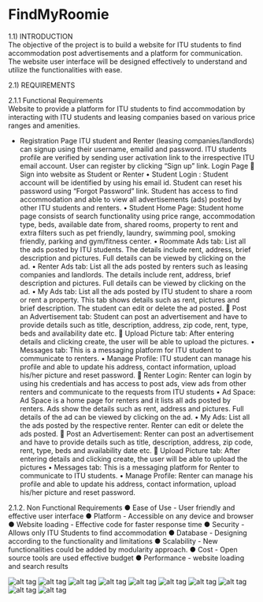 # FindMyRoomie

1.1) INTRODUCTION</br>
The objective of the project is to build a website for ITU students to find accommodation post advertisements and a platform for communication. The website user interface will be designed effectively to understand and utilize the functionalities with ease.

2.1) REQUIREMENTS<br>

2.1.1 Functional Requirements</br>
Website to provide a platform for ITU students to find accommodation by interacting with ITU students and leasing companies based on various price ranges and amenities.
* Registration Page 
ITU student and Renter (leasing companies/landlords) can signup using their username, emailid and password. ITU students profile are verified by sending user activation link to the irrespective ITU email account. User can register by clicking “Sign up” link.
Login Page
	Sign into website as Student or Renter 
•	Student Login : Student account will be identified by using his email id. Student can reset his password using “Forgot Password” link. Student has access to find accommodation and able to view all advertisements (ads) posted by other ITU students and renters.
•	Student Home Page: Student home page consists of search functionality using price range, accommodation type, beds, available date from, shared rooms, property to rent and extra filters such as pet friendly, laundry, swimming pool, smoking friendly, parking and  gym/fitness center.
•	Roommate Ads tab: List all the ads posted by ITU students. The details include rent, address, brief description and pictures. Full details can be viewed by clicking on the ad.
•	Renter Ads tab: List all the ads posted by renters such as leasing companies and landlords. The details include rent, address, brief description and pictures. Full details can be viewed by clicking on the ad. 
•	My Ads tab: List all the ads posted by ITU student to share a room or rent a property. This tab shows details such as rent, pictures and brief description. The student can edit or delete the ad posted.
	Post an Advertisement tab: Student can post an advertisement and have to provide details such as title, description, address, zip code, rent, type, beds and availability date etc.
	Upload Picture tab: After entering details and clicking create, the user will be able to upload the pictures.
•	Messages tab: This is a messaging platform for ITU student to communicate to renters. 
•	Manage Profile: ITU student can manage his profile and able to update his address, contact information, upload his/her picture and reset password.
	Renter Login: Renter can login by using his credentials and has access to post ads, view ads from other renters and communicate to the requests from ITU students
•	Ad Space: Ad Space is a home page for renters and it lists all ads posted by renters. Ads show the details such as rent, address and pictures. Full details of the ad can be viewed by clicking on the ad. 
•	My Ads: List all the ads posted by the respective renter. Renter can edit or delete the ads posted.
	Post an Advertisement: Renter can post an advertisement and have to provide details such as title, description, address, zip code, rent, type, beds and availability date etc. 
	Upload Picture tab: After entering details and clicking create, the user will be able to upload the pictures
•	Messages tab: This is a messaging platform for Renter to communicate to ITU students. 
•	Manage Profile: Renter can manage his profile and able to update his address, contact information, upload his/her picture and reset password.

2.1.2. Non Functional Requirements
● Ease of Use - User friendly and effective user interface
● Platform - Accessible on any device and browser
● Website loading - Effective code for faster response time
● Security - Allows only ITU Students to find accommodation
● Database - Designing according to the functionality and limitations
● Scalability - New functionalities could be added by modularity approach.
● Cost - Open source tools are used effective budget
● Performance - website loading and search results



![alt tag](Designs/1.jpg)
![alt tag](Designs/2.jpg)
![alt tag](Designs/3.jpg)
![alt tag](Designs/4.jpg)
![alt tag](Designs/5.jpg)
![alt tag](Designs/6.jpg)
![alt tag](Designs/7.jpg)
![alt tag](Designs/8.jpg)
![alt tag](Designs/9.jpg)
![alt tag](Designs/10.jpg)
